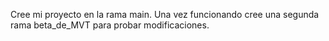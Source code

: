 Cree mi proyecto en la rama main. Una vez funcionando cree una segunda rama beta_de_MVT para probar modificaciones.